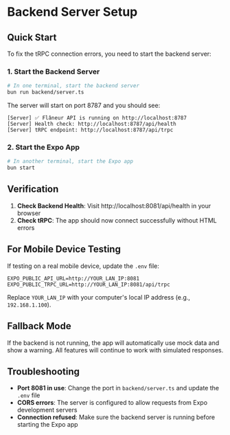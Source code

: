 # Backend Server Setup

## Quick Start

To fix the tRPC connection errors, you need to start the backend server:

### 1. Start the Backend Server

```bash
# In one terminal, start the backend server
bun run backend/server.ts
```

The server will start on port 8787 and you should see:
```
[Server] ✅ Flâneur API is running on http://localhost:8787
[Server] Health check: http://localhost:8787/api/health
[Server] tRPC endpoint: http://localhost:8787/api/trpc
```

### 2. Start the Expo App

```bash
# In another terminal, start the Expo app
bun start
```

## Verification

1. **Check Backend Health**: Visit http://localhost:8081/api/health in your browser
2. **Check tRPC**: The app should now connect successfully without HTML errors

## For Mobile Device Testing

If testing on a real mobile device, update the `.env` file:

```env
EXPO_PUBLIC_API_URL=http://YOUR_LAN_IP:8081
EXPO_PUBLIC_TRPC_URL=http://YOUR_LAN_IP:8081/api/trpc
```

Replace `YOUR_LAN_IP` with your computer's local IP address (e.g., `192.168.1.100`).

## Fallback Mode

If the backend is not running, the app will automatically use mock data and show a warning. All features will continue to work with simulated responses.

## Troubleshooting

- **Port 8081 in use**: Change the port in `backend/server.ts` and update the `.env` file
- **CORS errors**: The server is configured to allow requests from Expo development servers
- **Connection refused**: Make sure the backend server is running before starting the Expo app